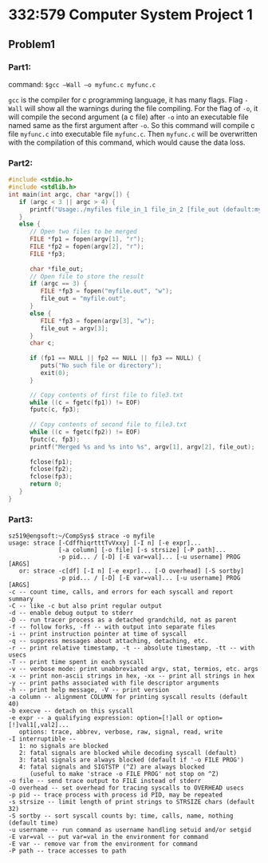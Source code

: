 # 332:579 Computer System Project 1



## Problem1



### Part1: 

command: `$gcc –Wall –o myfunc.c myfunc.c`

`gcc` is the compiler for c programming language, it has many flags. Flag `-Wall` will show all the warnings during the file compiling. For the flag of `-o`, it will compile the second argument (a c file) after `-o` into an executable file named same as the first argument after `-o`. So this command will compile c file `myfunc.c` into executable file `myfunc.c`. Then `myfunc.c` will be overwritten with the compilation of this command, which would cause the data loss.



### Part2:

```c
#include <stdio.h> 
#include <stdlib.h> 
int main(int argc, char *argv[]) { 
   if (argc < 3 || argc > 4) {
      printf("Usage:./myfiles file_in_1 file_in_2 [file_out (default:myfile.out)]");
   }
   else {
      // Open two files to be merged 
      FILE *fp1 = fopen(argv[1], "r");
      FILE *fp2 = fopen(argv[2], "r");
      FILE *fp3;
      
      char *file_out;
      // Open file to store the result
      if (argc == 3) {
         FILE *fp3 = fopen("myfile.out", "w"); 
         file_out = "myfile.out";
      }
      else {
         FILE *fp3 = fopen(argv[3], "w");
         file_out = argv[3]; 
      }
      char c; 
      
      if (fp1 == NULL || fp2 == NULL || fp3 == NULL) { 
         puts("No such file or directory"); 
         exit(0); 
      }

      // Copy contents of first file to file3.txt 
      while ((c = fgetc(fp1)) != EOF) 
      fputc(c, fp3); 
         
      // Copy contents of second file to file3.txt 
      while ((c = fgetc(fp2)) != EOF) 
      fputc(c, fp3); 
      printf("Merged %s and %s into %s", argv[1], argv[2], file_out); 
      
      fclose(fp1); 
      fclose(fp2); 
      fclose(fp3); 
      return 0; 
   }
} 
```

  

### Part3:

```
sz519@engsoft:~/CompSys$ strace -o myfile
usage: strace [-CdffhiqrtttTvVxxy] [-I n] [-e expr]...
              [-a column] [-o file] [-s strsize] [-P path]...
              -p pid... / [-D] [-E var=val]... [-u username] PROG [ARGS]
   or: strace -c[df] [-I n] [-e expr]... [-O overhead] [-S sortby]
              -p pid... / [-D] [-E var=val]... [-u username] PROG [ARGS]
-c -- count time, calls, and errors for each syscall and report summary
-C -- like -c but also print regular output
-d -- enable debug output to stderr
-D -- run tracer process as a detached grandchild, not as parent
-f -- follow forks, -ff -- with output into separate files
-i -- print instruction pointer at time of syscall
-q -- suppress messages about attaching, detaching, etc.
-r -- print relative timestamp, -t -- absolute timestamp, -tt -- with usecs
-T -- print time spent in each syscall
-v -- verbose mode: print unabbreviated argv, stat, termios, etc. args
-x -- print non-ascii strings in hex, -xx -- print all strings in hex
-y -- print paths associated with file descriptor arguments
-h -- print help message, -V -- print version
-a column -- alignment COLUMN for printing syscall results (default 40)
-b execve -- detach on this syscall
-e expr -- a qualifying expression: option=[!]all or option=[!]val1[,val2]...
   options: trace, abbrev, verbose, raw, signal, read, write
-I interruptible --
   1: no signals are blocked
   2: fatal signals are blocked while decoding syscall (default)
   3: fatal signals are always blocked (default if '-o FILE PROG')
   4: fatal signals and SIGTSTP (^Z) are always blocked
      (useful to make 'strace -o FILE PROG' not stop on ^Z)
-o file -- send trace output to FILE instead of stderr
-O overhead -- set overhead for tracing syscalls to OVERHEAD usecs
-p pid -- trace process with process id PID, may be repeated
-s strsize -- limit length of print strings to STRSIZE chars (default 32)
-S sortby -- sort syscall counts by: time, calls, name, nothing (default time)
-u username -- run command as username handling setuid and/or setgid
-E var=val -- put var=val in the environment for command
-E var -- remove var from the environment for command
-P path -- trace accesses to path
```